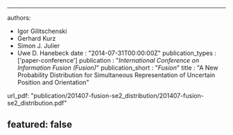 ---

authors:
- Igor Gilitschenski
- Gerhard Kurz
- Simon J. Julier
- Uwe D. Hanebeck
date : "2014-07-31T00:00:00Z"
publication_types : ['paper-conference']
publication : "*International Conference on Information Fusion (Fusion)*"
publication_short : "*Fusion*"
title : "A New Probability Distribution for Simultaneous Representation of Uncertain Position and Orientation"

url_pdf: "publication/201407-fusion-se2_distribution/201407-fusion-se2_distribution.pdf"

featured: false
---